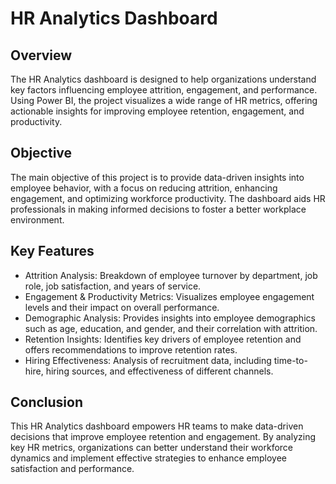# HR Analytics Dashboard

## Overview
The HR Analytics dashboard is designed to help organizations understand key factors influencing employee attrition, engagement, and performance. Using Power BI, the project visualizes a wide range of HR metrics, offering actionable insights for improving employee retention, engagement, and productivity.

## Objective
The main objective of this project is to provide data-driven insights into employee behavior, with a focus on reducing attrition, enhancing engagement, and optimizing workforce productivity. The dashboard aids HR professionals in making informed decisions to foster a better workplace environment.

## Key Features
- Attrition Analysis: Breakdown of employee turnover by department, job role, job satisfaction, and years of service.
- Engagement & Productivity Metrics: Visualizes employee engagement levels and their impact on overall performance.
- Demographic Analysis: Provides insights into employee demographics such as age, education, and gender, and their correlation with attrition.
- Retention Insights: Identifies key drivers of employee retention and offers recommendations to improve retention rates.
- Hiring Effectiveness: Analysis of recruitment data, including time-to-hire, hiring sources, and effectiveness of different channels.

## Conclusion
This HR Analytics dashboard empowers HR teams to make data-driven decisions that improve employee retention and engagement. By analyzing key HR metrics, organizations can better understand their workforce dynamics and implement effective strategies to enhance employee satisfaction and performance.



